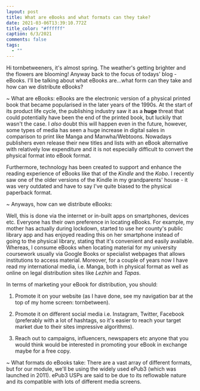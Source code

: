 ```yaml
---
layout: post
title: What are eBooks and what formats can they take?
date: 2021-03-06T13:39:10.772Z
title_color: "#ffffff"
caption: 6/3/2021
comments: false
tags:
  - ""
---
```

Hi tornbetweeners, it's almost spring. The weather's getting brighter and the flowers are blooming! Anyway back to the focus of todays' blog - eBooks. I'll be talking about what eBooks are...what form can they take and how can we distribute eBooks? 

~ What are eBooks: eBooks are the electronic version of a physical printed book that became popularised in the later years of the 1990s. At the start of its product life cycle, the publishing industry saw it as a **huge** threat that could potentially have been the end of the printed book, but luckily that wasn't the case. I *also* doubt this will happen even in the future, however, some types of media has seen a huge increase in digital sales in comparison to print like Manga and Manwha/Webtoons. Nowadays publishers even release their new titles and lists with an eBook alternative with relatively low expenditure and it is not especially difficult to convert the physical format into eBook format. 

Furthermore, technology has been created to support and enhance the reading experience of eBooks like that of the *Kindle* and the *Kobo*. I recently saw one of the older versions of the Kindle in my grandparents' house - it was very outdated and have to say I've quite biased to the physical paperback format. 

~ Anyways, how can we distribute eBooks:

Well, this is done via the internet or in-built apps on smartphones, devices etc. Everyone has their own preference in locating eBooks. For example, my mother has actually during lockdown, started to use her county's public library app and has enjoyed reading this on her smartphone instead of going to the physical library, stating that it's convenient and easily available. Whereas, I consume eBooks when locating material for my university coursework usually via Google Books or specialist webpages that allows institutions to access material. Moreover, for a couple of years now I have read my international media, i.e. Manga, both in physical format as well as online on legal distribution sites like *Lezhin* and *Tapas*.  

In terms of marketing your eBook for distribution, you should:

1. Promote it on your website (as I have done, see my navigation bar at the top of my home screen: tornbetween).

2. Promote it on different social media i.e. Instagram, Twitter, Facebook (preferably with a lot of hashtags, so it's easier to reach your target market due to their sites impressive algorithms).

3. Reach out to campaigns, influencers, newspapers etc anyone that you would think would be interested in promoting your eBook in exchange maybe for a free copy. 

~ What formats do eBooks take: There are a vast array of different formats, but for our module, we'll be using the widely used ePub3 (which was launched in 2011). ePub3 USPs are said to be due to its reflowable nature and its compatible with lots of different media screens.